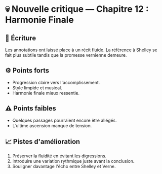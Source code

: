 # 💀 Nouvelle critique — Chapitre 12 : Harmonie Finale

## 🧠 Écriture
Les annotations ont laissé place à un récit fluide. La référence à Shelley se fait plus subtile tandis que la promesse vernienne demeure.

## ⚙️ Points forts
- Progression claire vers l'accomplissement.
- Style limpide et musical.
- Harmonie finale mieux ressentie.

## ⚠️ Points faibles
- Quelques passages pourraient encore être allégés.
- L'ultime ascension manque de tension.

## 📈 Pistes d'amélioration
1. Préserver la fluidité en évitant les digressions.
2. Introduire une variation rythmique juste avant la conclusion.
3. Souligner davantage l'écho entre Shelley et Verne.
